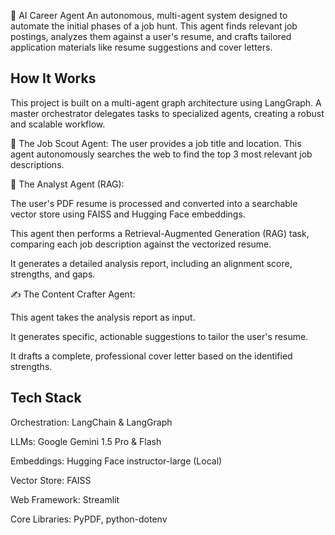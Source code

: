 🚀 AI Career Agent
An autonomous, multi-agent system designed to automate the initial phases of a job hunt. This agent finds relevant job postings, analyzes them against a user's resume, and crafts tailored application materials like resume suggestions and cover letters.

## How It Works
This project is built on a multi-agent graph architecture using LangGraph. A master orchestrator delegates tasks to specialized agents, creating a robust and scalable workflow.

🔎 The Job Scout Agent: The user provides a job title and location. This agent autonomously searches the web to find the top 3 most relevant job descriptions.

🧠 The Analyst Agent (RAG):

The user's PDF resume is processed and converted into a searchable vector store using FAISS and Hugging Face embeddings.

This agent then performs a Retrieval-Augmented Generation (RAG) task, comparing each job description against the vectorized resume.

It generates a detailed analysis report, including an alignment score, strengths, and gaps.

✍️ The Content Crafter Agent:

This agent takes the analysis report as input.

It generates specific, actionable suggestions to tailor the user's resume.

It drafts a complete, professional cover letter based on the identified strengths.

## Tech Stack
Orchestration: LangChain & LangGraph

LLMs: Google Gemini 1.5 Pro & Flash

Embeddings: Hugging Face instructor-large (Local)

Vector Store: FAISS

Web Framework: Streamlit

Core Libraries: PyPDF, python-dotenv
